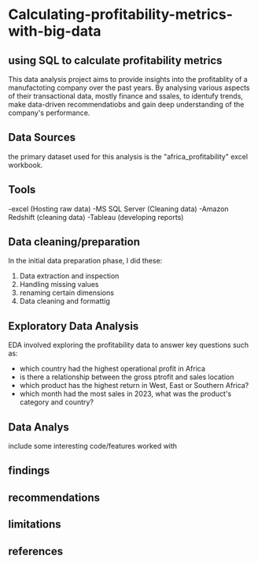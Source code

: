 # Calculating-profitability-metrics-with-big-data
## using SQL to calculate profitability metrics
This data analysis project aims to provide insights into the profitablity of a manufactoting company over the past years. By analysing various aspects of their transactional data, mostly finance and ssales, to identufy trends, make data-driven recommendatiobs and gain deep understanding of the company's performance.
## Data Sources
the primary dataset used for this analysis is the "africa_profitability" excel workbook.

## Tools
-excel (Hosting raw data)
-MS SQL Server (Cleaning data)
-Amazon Redshift (cleaning data)
-Tableau (developing reports)

## Data cleaning/preparation

In the initial data preparation phase, I did these:
1. Data extraction and inspection
2. Handling missing values
3. renaming certain dimensions
4. Data cleaning and formattig

## Exploratory Data Analysis

EDA involved exploring the profitability data to answer key questions such as:

- which country had the highest operational profit in Africa
- is there a relationship between the gross ptrofit and sales location
-  which product has the highest return in West, East or Southern Africa?
-  which month had the most sales in 2023, what was the product's category and country?

 ## Data Analys
include some interesting code/features worked with
 ## findings

 ## recommendations

 ## limitations

 ## references

 
